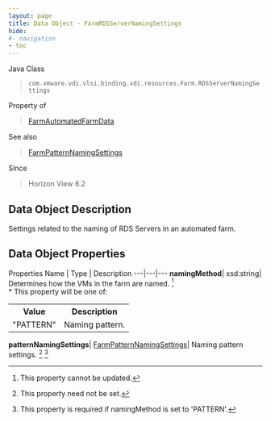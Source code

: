 ```yaml
---
layout: page
title: Data Object - FarmRDSServerNamingSettings
hide:
#- navigation
- toc
---
```






Java Class
> `com.vmware.vdi.vlsi.binding.vdi.resources.Farm.RDSServerNamingSettings`

Property of
> [FarmAutomatedFarmData](vdi.resources.Farm.AutomatedFarmData.md#field_detail)

See also
> [FarmPatternNamingSettings](vdi.resources.Farm.PatternNamingSettings.md)

Since
> Horizon View 6.2


## Data Object Description

Settings related to the naming of RDS Servers in an automated farm.

## Data Object Properties
Properties
Name |  Type |  Description
---|---|---
**namingMethod**|  xsd:string|  Determines how the VMs in the farm are named. [^2] <br>* This property will be one of:<br><table><tr><th>Value</th><th>Description</th></tr><tr><td>"PATTERN"</td><td>Naming pattern.</td></tr></table>
**patternNamingSettings**| [FarmPatternNamingSettings](vdi.resources.Farm.PatternNamingSettings.md)|  Naming pattern settings. [^1] [^102]


 


[^1]: This property need not be set.
[^2]: This property cannot be updated.
[^102]: This property is required if namingMethod is set to 'PATTERN'.